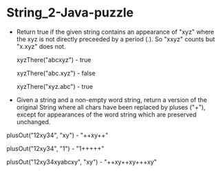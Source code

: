 # String_2-Java-puzzle

- Return true if the given string contains an appearance of "xyz" 
where the xyz is not directly preceeded by a period (.). 
So "xxyz" counts but "x.xyz" does not.


  xyzThere("abcxyz")  - true
  
  xyzThere("abc.xyz") - false
  
  xyzThere("xyz.abc") - true
  
  
  

- Given a string and a non-empty word string, return a version of the original 
String where all chars have been replaced by pluses ("+"), 
except for appearances of the word string which are preserved unchanged.

plusOut("12xy34", "xy") 		  - "++xy++"

plusOut("12xy34", "1") 			  - "1+++++"

plusOut("12xy34xyabcxy", "xy") 	- "++xy++xy+++xy"
